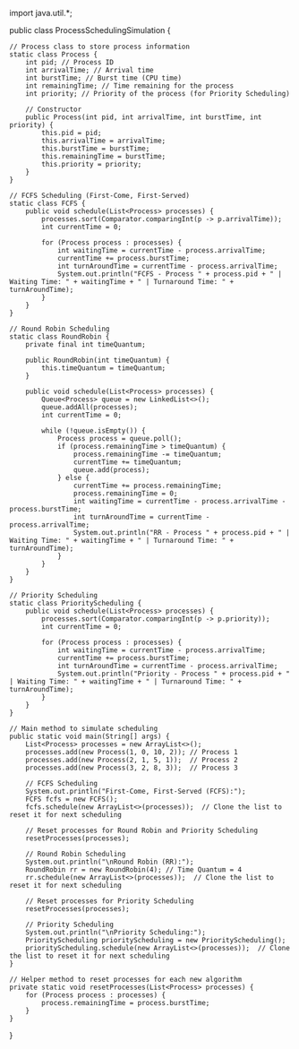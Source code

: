 import java.util.*;

public class ProcessSchedulingSimulation {

    // Process class to store process information
    static class Process {
        int pid; // Process ID
        int arrivalTime; // Arrival time
        int burstTime; // Burst time (CPU time)
        int remainingTime; // Time remaining for the process
        int priority; // Priority of the process (for Priority Scheduling)

        // Constructor
        public Process(int pid, int arrivalTime, int burstTime, int priority) {
            this.pid = pid;
            this.arrivalTime = arrivalTime;
            this.burstTime = burstTime;
            this.remainingTime = burstTime;
            this.priority = priority;
        }
    }

    // FCFS Scheduling (First-Come, First-Served)
    static class FCFS {
        public void schedule(List<Process> processes) {
            processes.sort(Comparator.comparingInt(p -> p.arrivalTime));
            int currentTime = 0;

            for (Process process : processes) {
                int waitingTime = currentTime - process.arrivalTime;
                currentTime += process.burstTime;
                int turnAroundTime = currentTime - process.arrivalTime;
                System.out.println("FCFS - Process " + process.pid + " | Waiting Time: " + waitingTime + " | Turnaround Time: " + turnAroundTime);
            }
        }
    }

    // Round Robin Scheduling
    static class RoundRobin {
        private final int timeQuantum;

        public RoundRobin(int timeQuantum) {
            this.timeQuantum = timeQuantum;
        }

        public void schedule(List<Process> processes) {
            Queue<Process> queue = new LinkedList<>();
            queue.addAll(processes);
            int currentTime = 0;

            while (!queue.isEmpty()) {
                Process process = queue.poll();
                if (process.remainingTime > timeQuantum) {
                    process.remainingTime -= timeQuantum;
                    currentTime += timeQuantum;
                    queue.add(process);
                } else {
                    currentTime += process.remainingTime;
                    process.remainingTime = 0;
                    int waitingTime = currentTime - process.arrivalTime - process.burstTime;
                    int turnAroundTime = currentTime - process.arrivalTime;
                    System.out.println("RR - Process " + process.pid + " | Waiting Time: " + waitingTime + " | Turnaround Time: " + turnAroundTime);
                }
            }
        }
    }

    // Priority Scheduling
    static class PriorityScheduling {
        public void schedule(List<Process> processes) {
            processes.sort(Comparator.comparingInt(p -> p.priority));
            int currentTime = 0;

            for (Process process : processes) {
                int waitingTime = currentTime - process.arrivalTime;
                currentTime += process.burstTime;
                int turnAroundTime = currentTime - process.arrivalTime;
                System.out.println("Priority - Process " + process.pid + " | Waiting Time: " + waitingTime + " | Turnaround Time: " + turnAroundTime);
            }
        }
    }

    // Main method to simulate scheduling
    public static void main(String[] args) {
        List<Process> processes = new ArrayList<>();
        processes.add(new Process(1, 0, 10, 2)); // Process 1
        processes.add(new Process(2, 1, 5, 1));  // Process 2
        processes.add(new Process(3, 2, 8, 3));  // Process 3

        // FCFS Scheduling
        System.out.println("First-Come, First-Served (FCFS):");
        FCFS fcfs = new FCFS();
        fcfs.schedule(new ArrayList<>(processes));  // Clone the list to reset it for next scheduling

        // Reset processes for Round Robin and Priority Scheduling
        resetProcesses(processes);

        // Round Robin Scheduling
        System.out.println("\nRound Robin (RR):");
        RoundRobin rr = new RoundRobin(4); // Time Quantum = 4
        rr.schedule(new ArrayList<>(processes));  // Clone the list to reset it for next scheduling

        // Reset processes for Priority Scheduling
        resetProcesses(processes);

        // Priority Scheduling
        System.out.println("\nPriority Scheduling:");
        PriorityScheduling priorityScheduling = new PriorityScheduling();
        priorityScheduling.schedule(new ArrayList<>(processes));  // Clone the list to reset it for next scheduling
    }

    // Helper method to reset processes for each new algorithm
    private static void resetProcesses(List<Process> processes) {
        for (Process process : processes) {
            process.remainingTime = process.burstTime;
        }
    }
}

